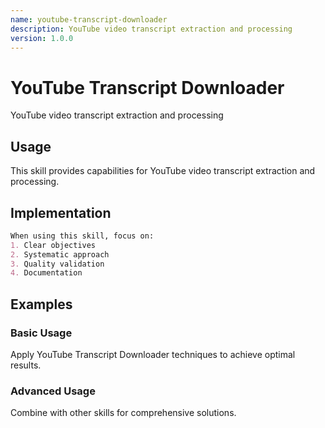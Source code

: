 ```yaml
---
name: youtube-transcript-downloader
description: YouTube video transcript extraction and processing
version: 1.0.0
---
```


# YouTube Transcript Downloader

YouTube video transcript extraction and processing

## Usage

This skill provides capabilities for YouTube video transcript extraction and processing.

## Implementation

```markdown
When using this skill, focus on:
1. Clear objectives
2. Systematic approach
3. Quality validation
4. Documentation
```

## Examples

### Basic Usage
Apply YouTube Transcript Downloader techniques to achieve optimal results.

### Advanced Usage
Combine with other skills for comprehensive solutions.
